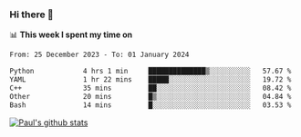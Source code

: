 ### Hi there 👋

📊 **This week I spent my time on**
<!--START_SECTION:waka-->

```txt
From: 25 December 2023 - To: 01 January 2024

Python            4 hrs 1 min     ██████████████▒░░░░░░░░░░   57.67 %
YAML              1 hr 22 mins    █████░░░░░░░░░░░░░░░░░░░░   19.72 %
C++               35 mins         ██░░░░░░░░░░░░░░░░░░░░░░░   08.42 %
Other             20 mins         █▒░░░░░░░░░░░░░░░░░░░░░░░   04.84 %
Bash              14 mins         █░░░░░░░░░░░░░░░░░░░░░░░░   03.53 %
```

<!--END_SECTION:waka-->


[![Paul's github stats](https://github-readme-stats.vercel.app/api?username=mickeyouyou&theme=dracula&show_icons=true)](https://github.com/anuraghazra/github-readme-stats)
